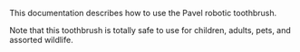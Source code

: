 This documentation describes how to use the Pavel robotic toothbrush.

Note that this toothbrush is totally safe to use for children, adults, pets, and assorted wildlife.
